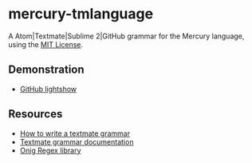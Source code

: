 mercury-tmlanguage
==================

A Atom|Textmate|Sublime 2|GitHub grammar for the Mercury language, using the [MIT License](LICENSE).

## Demonstration

 * [GitHub lightshow](https://lightshow.githubapp.com/?utf8=%E2%9C%93&scope=from-url&grammar_url=https%3A%2F%2Fraw.githubusercontent.com%2Fsebgod%2Fmercury-tmlanguage%2Fmaster%2FMercury.tmLanguage&grammar_text=&code_source=from-url&code_url=https%3A%2F%2Fraw.githubusercontent.com%2FMercury-Language%2Fmercury%2Fmaster%2Flibrary%2Fsparse_bitset.m&code=)

## Resources

 * [How to write a textmate grammar](http://www.apeth.com/nonblog/stories/textmatebundle.html)
 * [Textmate grammar documentation](http://manual.macromates.com/en/language_grammars)
 * [Onig Regex library](https://github.com/k-takata/Onigmo)
